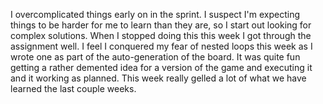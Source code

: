I overcomplicated things early on in the sprint.  I suspect I'm expecting things to be harder for me to learn than they are, so I start out looking for complex solutions.  When I stopped doing this this week I got through the assignment well.  I feel I conquered my fear of nested loops this week as I wrote one as part of the auto-generation of the board.  It was quite fun getting a rather demented idea for a version of the game and executing it and it working as planned.  This week really gelled a lot of what we have learned the last couple weeks.
